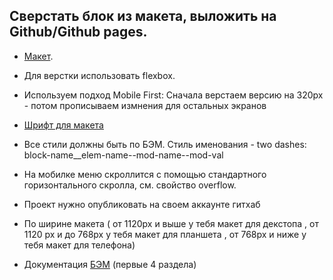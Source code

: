 ## Сверстать блок из макета, выложить на Github/Github pages.

-  [Макет](https://www.figma.com/file/bZw1N2Q11xjRlRZWgpN74I/Block4).
- Для верстки использовать flexbox.
- Используем подход Mobile First: Сначала верстаем версию на 320px - потом прописываем измнения для остальных экранов
- [Шрифт для макета](https://webfonts.pro/base-web-fonts/sans-serif-grotesque/897-tt-lakes.html)
- Все стили должны быть по БЭМ. Стиль именования - two dashes: block-name__elem-name--mod-name--mod-val
- На мобилке меню скроллится с помощью стандартного горизонтального скролла, см. свойство overflow.
- Проект нужно опубликовать на своем аккаунте гитхаб
- По ширине макета ( от 1120px и выше у тебя макет для декстопа , от 1120 px и до 768px у тебя макет для планшета , от 768px   и ниже у тебя макет для телефона)


- Документация [БЭМ](https://ru.bem.info/methodology/quick-start/) (первые 4 раздела)
